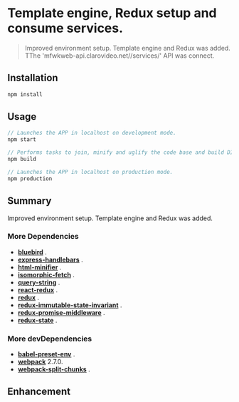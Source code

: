 # Template engine, Redux setup and consume services.

> Improved environment setup. Template engine and Redux was added. TThe 'mfwkweb-api.clarovideo.net//services/' API was connect.


## Installation

```javascript
npm install
```

## Usage

```javascript
// Launches the APP in localhost on development mode.
npm start

// Performs tasks to join, minify and uglify the code base and build DIST folder bundle.
npm build

// Launches the APP in localhost on production mode.
npm production
```

## Summary

Improved environment setup. Template engine and Redux was added.

### More Dependencies

- **[bluebird]()** .
- **[express-handlebars]()** .
- **[html-minifier]()** .
- **[isomorphic-fetch]()** .
- **[query-string]()** .
- **[react-redux]()** .
- **[redux]()** .
- **[redux-immutable-state-invariant]()** .
- **[redux-promise-middleware]()** .
- **[redux-state]()** .

### More devDependencies

- **[babel-preset-env]()** .
- **[webpack]()** 2.7.0.
- **[webpack-split-chunks]()** .


## Enhancement
